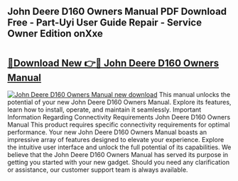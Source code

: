 ## John Deere D160 Owners Manual PDF Download Free - Part-Uyi User Guide Repair - Service Owner Edition onXxe

# <h2><a href="http://bc89588.oget.top/?id=John+Deere+D160+Owners+Manual">🔗Download New 👉🔴 John Deere D160 Owners Manual</a></h2>

[![John Deere D160 Owners Manual new download](https://i.imgur.com/5g1atiW.png)](http://bc89588.oget.top/?id=John+Deere+D160+Owners+Manual)
This manual unlocks the potential of your new John Deere D160 Owners Manual. Explore its features, learn how to install, operate, and maintain it seamlessly. Important Information Regarding Connectivity Requirements John Deere D160 Owners Manual This product requires specific connectivity requirements for optimal performance. Your new John Deere D160 Owners Manual boasts an impressive array of features designed to elevate your experience. Explore the intuitive user interface and unlock the full potential of its capabilities. We believe that the John Deere D160 Owners Manual has served its purpose in getting you started with your new gadget. Should you need any clarification or assistance, our customer support team is always available.
